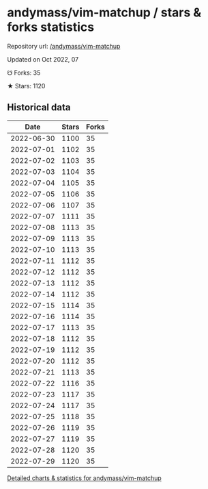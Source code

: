 # andymass/vim-matchup / stars & forks statistics

Repository url: [/andymass/vim-matchup](https://github.com/andymass/vim-matchup)

Updated on Oct 2022, 07

☋ Forks: 35

★ Stars: 1120

## Historical data
| Date | Stars | Forks |
|------|-------|-------|
| 2022-06-30 | 1100 | 35 | 
| 2022-07-01 | 1102 | 35 | 
| 2022-07-02 | 1103 | 35 | 
| 2022-07-03 | 1104 | 35 | 
| 2022-07-04 | 1105 | 35 | 
| 2022-07-05 | 1106 | 35 | 
| 2022-07-06 | 1107 | 35 | 
| 2022-07-07 | 1111 | 35 | 
| 2022-07-08 | 1113 | 35 | 
| 2022-07-09 | 1113 | 35 | 
| 2022-07-10 | 1113 | 35 | 
| 2022-07-11 | 1112 | 35 | 
| 2022-07-12 | 1112 | 35 | 
| 2022-07-13 | 1112 | 35 | 
| 2022-07-14 | 1112 | 35 | 
| 2022-07-15 | 1114 | 35 | 
| 2022-07-16 | 1114 | 35 | 
| 2022-07-17 | 1113 | 35 | 
| 2022-07-18 | 1112 | 35 | 
| 2022-07-19 | 1112 | 35 | 
| 2022-07-20 | 1112 | 35 | 
| 2022-07-21 | 1113 | 35 | 
| 2022-07-22 | 1116 | 35 | 
| 2022-07-23 | 1117 | 35 | 
| 2022-07-24 | 1117 | 35 | 
| 2022-07-25 | 1118 | 35 | 
| 2022-07-26 | 1119 | 35 | 
| 2022-07-27 | 1119 | 35 | 
| 2022-07-28 | 1120 | 35 | 
| 2022-07-29 | 1120 | 35 | 


[Detailed charts & statistics for andymass/vim-matchup](https://reviewgithub.com/rep/andymass/vim-matchup)
